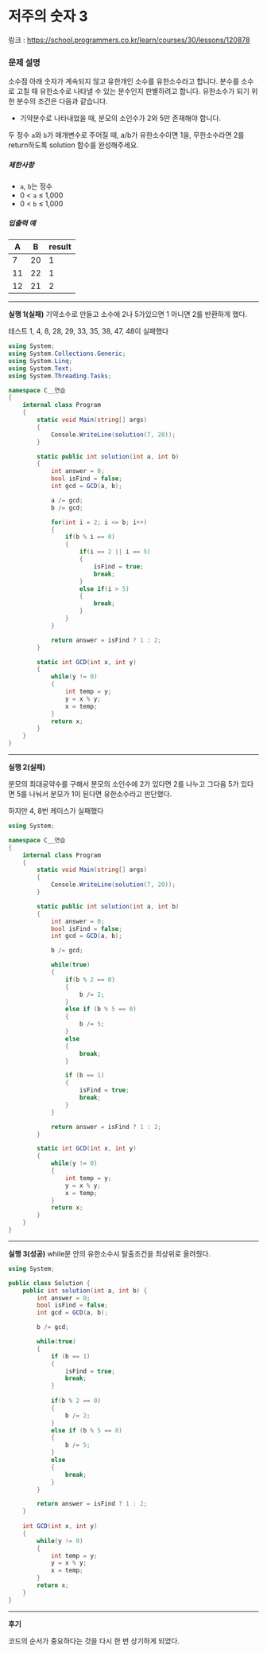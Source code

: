 ﻿# 저주의 숫자 3

링크 : https://school.programmers.co.kr/learn/courses/30/lessons/120878


### 문제 설명

소수점 아래 숫자가 계속되지 않고 유한개인 소수를 유한소수라고 합니다. 분수를 소수로 고칠 때 유한소수로 나타낼 수 있는 분수인지 판별하려고 합니다. 유한소수가 되기 위한 분수의 조건은 다음과 같습니다.

-   기약분수로 나타내었을 때, 분모의 소인수가 2와 5만 존재해야 합니다.

두 정수  `a`와  `b`가 매개변수로 주어질 때, a/b가 유한소수이면 1을, 무한소수라면 2를 return하도록 solution 함수를 완성해주세요.

##### 제한사항
-   `a`,  `b`는 정수
-   0 <  `a` ≤ 1,000
-   0 <  `b` ≤ 1,000

##### 입출력 예
|A|B|result|
|---|---|---|
|7|20|1|
|11|22|1|
|12|21|2|


---
**실행 1(실패)**
기약소수로 만들고 소수에 2나 5가있으면 1 아니면 2를 반환하게 했다.


테스트 1, 4, 8, 28, 29, 33, 35, 38, 47, 48이 실패했다

```csharp
using System;
using System.Collections.Generic;
using System.Linq;
using System.Text;
using System.Threading.Tasks;

namespace C__연습
{
    internal class Program
    {
        static void Main(string[] args)
        {
            Console.WriteLine(solution(7, 20));
        }

        static public int solution(int a, int b)
        {
            int answer = 0;
            bool isFind = false;
            int gcd = GCD(a, b);

            a /= gcd;
            b /= gcd;

            for(int i = 2; i <= b; i++)
            {
                if(b % i == 0)
                {
                    if(i == 2 || i == 5)
                    {
                        isFind = true;
                        break;
                    }
                    else if(i > 5)
                    {
                        break;
                    }
                }
            }

            return answer = isFind ? 1 : 2;
        }

        static int GCD(int x, int y)
        {
            while(y != 0)
            {
                int temp = y;
                y = x % y;
                x = temp;
            }
            return x;
        }
    }
}
```

---
**실행 2(실패)**

분모의 최대공약수를 구해서 분모의 소인수에 2가 있다면 2를 나누고 그다음 5가 있다면 5를 나눠서 분모가 1이 된다면 유한소수라고 판단했다.

하지만 4, 8번 케이스가 실패했다


```csharp
using System;

namespace C__연습
{
    internal class Program
    {
        static void Main(string[] args)
        {
            Console.WriteLine(solution(7, 20));
        }

        static public int solution(int a, int b)
        {
            int answer = 0;
            bool isFind = false;
            int gcd = GCD(a, b);

            b /= gcd;

            while(true)
            {
                if(b % 2 == 0)
                {
                    b /= 2;
                }
                else if (b % 5 == 0)
                {
                    b /= 5;
                }
                else
                {
                    break;
                }

                if (b == 1)
                {
                    isFind = true;
                    break;
                }
            }

            return answer = isFind ? 1 : 2;
        }

        static int GCD(int x, int y)
        {
            while(y != 0)
            {
                int temp = y;
                y = x % y;
                x = temp;
            }
            return x;
        }
    }
}
```


---
**실행 3(성공)**
while문 안의 유한소수시 탈출조건을 최상위로 올려줬다.

```csharp
using System;

public class Solution {
    public int solution(int a, int b) {
        int answer = 0;
        bool isFind = false;
        int gcd = GCD(a, b);

        b /= gcd;

        while(true)
        {
            if (b == 1)
            {
                isFind = true;
                break;
            }
            
            if(b % 2 == 0)
            {
                b /= 2;
            }
            else if (b % 5 == 0)
            {
                b /= 5;
            }
            else
            {
                break;
            }
        }

        return answer = isFind ? 1 : 2;
    }
    
    int GCD(int x, int y)
    {
        while(y != 0)
        {
            int temp = y;
            y = x % y;
            x = temp;
        }
        return x;
    }
}
```
---
**후기**

코드의 순서가 중요하다는 것을 다시 한 번 상기하게 되었다.